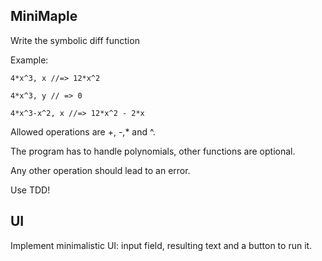 ## MiniMaple

Write the symbolic diff function

Example:
```
4*x^3, x //=> 12*x^2

4*x^3, y // => 0

4*x^3-x^2, x //=> 12*x^2 - 2*x 
```
Allowed operations are +, -,* and ^.

The program has to handle polynomials, other functions are optional.

Any other operation should lead to an error.

Use TDD!

## UI

Implement minimalistic UI: input field, resulting text and a button to run it.
